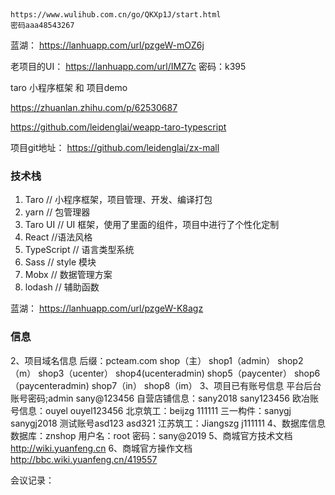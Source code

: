 ​	

	https://www.wulihub.com.cn/go/QKXp1J/start.html
	密码aaa48543267

蓝湖：
	https://lanhuapp.com/url/pzgeW-mOZ6j

老项目的UI：
	https://lanhuapp.com/url/IMZ7c
	密码：k395

taro 小程序框架 和 项目demo

https://zhuanlan.zhihu.com/p/62530687

https://github.com/leidenglai/weapp-taro-typescript

项目git地址：
https://github.com/leidenglai/zx-mall

### 技术栈

1. Taro // 小程序框架，项目管理、开发、编译打包
2. yarn // 包管理器
3. Taro UI // UI 框架，使用了里面的组件，项目中进行了个性化定制
4. React //语法风格
5. TypeScript // 语言类型系统
6. Sass // style 模块
7. Mobx // 数据管理方案
8. lodash // 辅助函数

蓝湖：
https://lanhuapp.com/url/pzgeW-K8agz

### 信息

2、项目域名信息
后缀：pcteam.com
shop（主）
shop1（admin）
shop2（m）
shop3（ucenter）
shop4(ucenteradmin)
shop5（paycenter）
shop6（paycenteradmin)
shop7（in）
shop8（im）
3、项目已有账号信息
平台后台账号密码;admin  sany@123456
自营店铺信息：sany2018    sany123456
欧冶账号信息：ouyel ouyel123456
北京筑工：beijzg 111111
三一构件：sanygj sanygj2018
测试账号asd123 asd321
江苏筑工：Jiangszg  j111111
4、数据库信息
数据库：znshop
用户名：root
密码：sany@2019
5、商城官方技术文档
http://wiki.yuanfeng.cn
6、商城官方操作文档
http://bbc.wiki.yuanfeng.cn/419557



会议记录：

